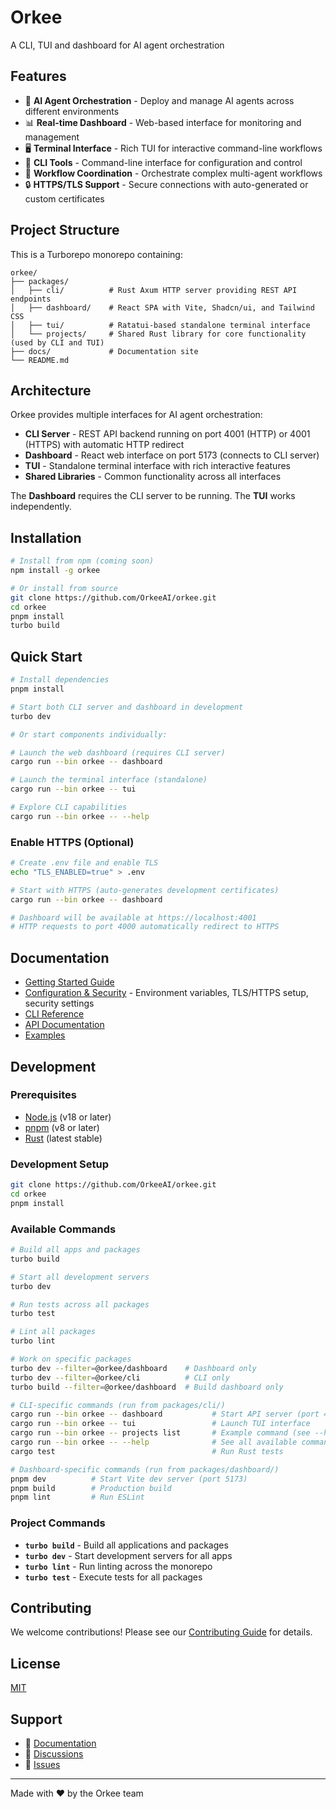 # Orkee

A CLI, TUI and dashboard for AI agent orchestration

## Features

- 🤖 **AI Agent Orchestration** - Deploy and manage AI agents across different environments
- 📊 **Real-time Dashboard** - Web-based interface for monitoring and management
- 🖥️ **Terminal Interface** - Rich TUI for interactive command-line workflows
- 🔧 **CLI Tools** - Command-line interface for configuration and control
- 🔗 **Workflow Coordination** - Orchestrate complex multi-agent workflows
- 🔒 **HTTPS/TLS Support** - Secure connections with auto-generated or custom certificates

## Project Structure

This is a Turborepo monorepo containing:

```
orkee/
├── packages/
│   ├── cli/          # Rust Axum HTTP server providing REST API endpoints  
│   ├── dashboard/    # React SPA with Vite, Shadcn/ui, and Tailwind CSS
│   ├── tui/          # Ratatui-based standalone terminal interface
│   └── projects/     # Shared Rust library for core functionality (used by CLI and TUI)
├── docs/             # Documentation site
└── README.md
```

## Architecture

Orkee provides multiple interfaces for AI agent orchestration:

- **CLI Server** - REST API backend running on port 4001 (HTTP) or 4001 (HTTPS) with automatic HTTP redirect
- **Dashboard** - React web interface on port 5173 (connects to CLI server)
- **TUI** - Standalone terminal interface with rich interactive features
- **Shared Libraries** - Common functionality across all interfaces

The **Dashboard** requires the CLI server to be running. The **TUI** works independently.

## Installation

```bash
# Install from npm (coming soon)
npm install -g orkee

# Or install from source
git clone https://github.com/OrkeeAI/orkee.git
cd orkee
pnpm install
turbo build
```

## Quick Start

```bash
# Install dependencies
pnpm install

# Start both CLI server and dashboard in development
turbo dev

# Or start components individually:

# Launch the web dashboard (requires CLI server)
cargo run --bin orkee -- dashboard

# Launch the terminal interface (standalone)
cargo run --bin orkee -- tui

# Explore CLI capabilities
cargo run --bin orkee -- --help
```

### Enable HTTPS (Optional)

```bash
# Create .env file and enable TLS
echo "TLS_ENABLED=true" > .env

# Start with HTTPS (auto-generates development certificates)
cargo run --bin orkee -- dashboard

# Dashboard will be available at https://localhost:4001
# HTTP requests to port 4000 automatically redirect to HTTPS
```

## Documentation

- [Getting Started Guide](docs/getting-started.md)
- [Configuration & Security](DOCS.md) - Environment variables, TLS/HTTPS setup, security settings
- [CLI Reference](docs/cli-reference.md)
- [API Documentation](docs/api.md)
- [Examples](examples/)

## Development

### Prerequisites

- [Node.js](https://nodejs.org/) (v18 or later)
- [pnpm](https://pnpm.io/) (v8 or later)
- [Rust](https://rustup.rs/) (latest stable)

### Development Setup

```bash
git clone https://github.com/OrkeeAI/orkee.git
cd orkee
pnpm install
```

### Available Commands

```bash
# Build all apps and packages
turbo build

# Start all development servers
turbo dev

# Run tests across all packages
turbo test

# Lint all packages
turbo lint

# Work on specific packages
turbo dev --filter=@orkee/dashboard    # Dashboard only
turbo dev --filter=@orkee/cli          # CLI only
turbo build --filter=@orkee/dashboard  # Build dashboard only

# CLI-specific commands (run from packages/cli/)
cargo run --bin orkee -- dashboard           # Start API server (port 4001)
cargo run --bin orkee -- tui                 # Launch TUI interface
cargo run --bin orkee -- projects list       # Example command (see --help for all)
cargo run --bin orkee -- --help              # See all available commands
cargo test                                   # Run Rust tests

# Dashboard-specific commands (run from packages/dashboard/)
pnpm dev          # Start Vite dev server (port 5173)
pnpm build        # Production build
pnpm lint         # Run ESLint
```

### Project Commands

- **`turbo build`** - Build all applications and packages
- **`turbo dev`** - Start development servers for all apps
- **`turbo lint`** - Run linting across the monorepo
- **`turbo test`** - Execute tests for all packages

## Contributing

We welcome contributions! Please see our [Contributing Guide](CONTRIBUTING.md) for details.

## License

[MIT](LICENSE)

## Support

- 📖 [Documentation](https://orkee.dev/docs)
- 💬 [Discussions](https://github.com/OrkeeAI/orkee/discussions)
- 🐛 [Issues](https://github.com/OrkeeAI/orkee/issues)

---

Made with ❤️ by the Orkee team